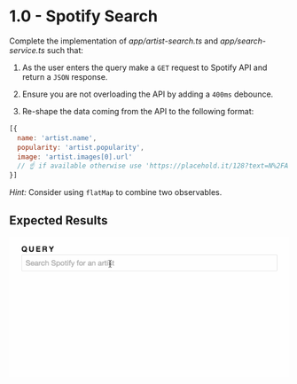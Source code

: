 # 1.0 - Spotify Search

Complete the implementation of _*app/artist-search.ts*_  and _*app/search-service.ts*_ such that:

1. As the user enters the query make a `GET` request to Spotify API and return a `JSON` response.

2. Ensure you are not overloading the API by adding a `400ms` debounce.

3. Re-shape the data coming from the API to the following format:

  ```js
  [{
    name: 'artist.name',
    popularity: 'artist.popularity',
    image: 'artist.images[0].url'
    // ☝ if available otherwise use 'https://placehold.it/128?text=N%2FA'
  }]
  ```

_Hint:_ Consider using `flatMap` to combine two observables.

## Expected Results

![](spotify-search.gif)
